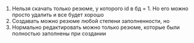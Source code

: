 1. Нельзя скачать только резюме, у которого id в бд = 1.
Но его можно просто удалить и все будет хорошо
2. Создавать можно резюме любой степени заполненности, но
3. Нормально редактировать можно только резюме, 
которые были полностью заполнены при создании 